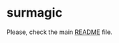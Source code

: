 # surmagic

Please, check the main [README](https://github.com/gurhub/surmagic/blob/master/README.md) file.
